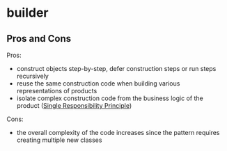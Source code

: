 # builder

## Pros and Cons

Pros:

- construct objects step-by-step, defer construction steps or run steps recursively
- reuse the same construction code when building various representations of products
- isolate complex construction code from the business logic of the product ([Single Responsibility Principle](https://en.wikipedia.org/wiki/Single-responsibility_principle))

Cons:

- the overall complexity of the code increases since the pattern requires creating multiple new classes

